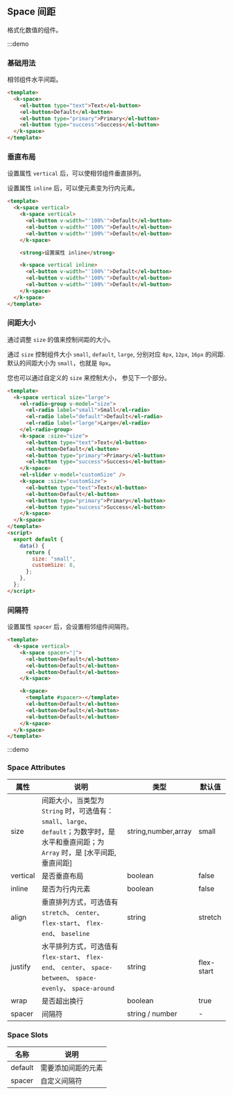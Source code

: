 ## Space 间距

格式化数值的组件。

:::demo

### 基础用法

相邻组件水平间距。

```html
<template>
  <k-space>
    <el-button type="text">Text</el-button>
    <el-button>Default</el-button>
    <el-button type="primary">Primary</el-button>
    <el-button type="success">Success</el-button>
  </k-space>
</template>
```

### 垂直布局

设置属性 `vertical` 后，可以使相邻组件垂直排列。

设置属性 `inline` 后，可以使元素变为行内元素。

```html
<template>
  <k-space vertical>
    <k-space vertical>
      <el-button v-width="'100%'">Default</el-button>
      <el-button v-width="'100%'">Default</el-button>
      <el-button v-width="'100%'">Default</el-button>
    </k-space>

    <strong>设置属性 inline</strong>

    <k-space vertical inline>
      <el-button v-width="'100%'">Default</el-button>
      <el-button v-width="'100%'">Default</el-button>
      <el-button v-width="'100%'">Default</el-button>
    </k-space>
  </k-space>
</template>
```

### 间距大小

通过调整 `size` 的值来控制间距的大小。

通过 `size` 控制组件大小 `small`, `default`, `large`, 分别对应 `8px`, `12px`, `16px` 的间距. 默认的间距大小为 `small`，也就是 `8px`。

您也可以通过自定义的 `size` 来控制大小， 参见下一个部分。

```html
<template>
  <k-space vertical size="large">
    <el-radio-group v-model="size">
      <el-radio label="small">Small</el-radio>
      <el-radio label="default">Default</el-radio>
      <el-radio label="large">Large</el-radio>
    </el-radio-group>
    <k-space :size="size">
      <el-button type="text">Text</el-button>
      <el-button>Default</el-button>
      <el-button type="primary">Primary</el-button>
      <el-button type="success">Success</el-button>
    </k-space>
    <el-slider v-model="customSize" />
    <k-space :size="customSize">
      <el-button type="text">Text</el-button>
      <el-button>Default</el-button>
      <el-button type="primary">Primary</el-button>
      <el-button type="success">Success</el-button>
    </k-space>
  </k-space>
</template>
<script>
  export default {
    data() {
      return {
        size: "small",
        customSize: 8,
      };
    },
  };
</script>
```

### 间隔符

设置属性 `spacer` 后，会设置相邻组件间隔符。

```html
<template>
  <k-space vertical>
    <k-space spacer="|">
      <el-button>Default</el-button>
      <el-button>Default</el-button>
      <el-button>Default</el-button>
    </k-space>

    <k-space>
      <template #spacer>-</template>
      <el-button>Default</el-button>
      <el-button>Default</el-button>
      <el-button>Default</el-button>
    </k-space>
  </k-space>
</template>
```

:::demo

### Space Attributes

| 属性     | 说明                                                                                                                                      | 类型                | 默认值     |
| -------- | ----------------------------------------------------------------------------------------------------------------------------------------- | ------------------- | ---------- |
| size     | 间距大小，当类型为 `String` 时，可选值有：`small`、`large`、`default`；为数字时，是水平和垂直间距；为 `Array` 时，是 [水平间距, 垂直间距] | string,number,array | small      |
| vertical | 是否垂直布局                                                                                                                              | boolean             | false      |
| inline   | 是否为行内元素                                                                                                                            | boolean             | false      |
| align    | 垂直排列方式，可选值有 `stretch`、 `center`、 `flex-start`、 `flex-end`、 `baseline`                                                      | string              | stretch    |
| justify  | 水平排列方式，可选值有 `flex-start`、 `flex-end`、 `center`、 `space-between`、 `space-evenly`、 `space-around`                           | string              | flex-start |
| wrap     | 是否超出换行                                                                                                                              | boolean             | true       |
| spacer   | 间隔符                                                                                                                                    | string / number     | -          |

### Space Slots

| 名称    | 说明               |
| ------- | ------------------ |
| default | 需要添加间距的元素 |
| spacer  | 自定义间隔符       |
